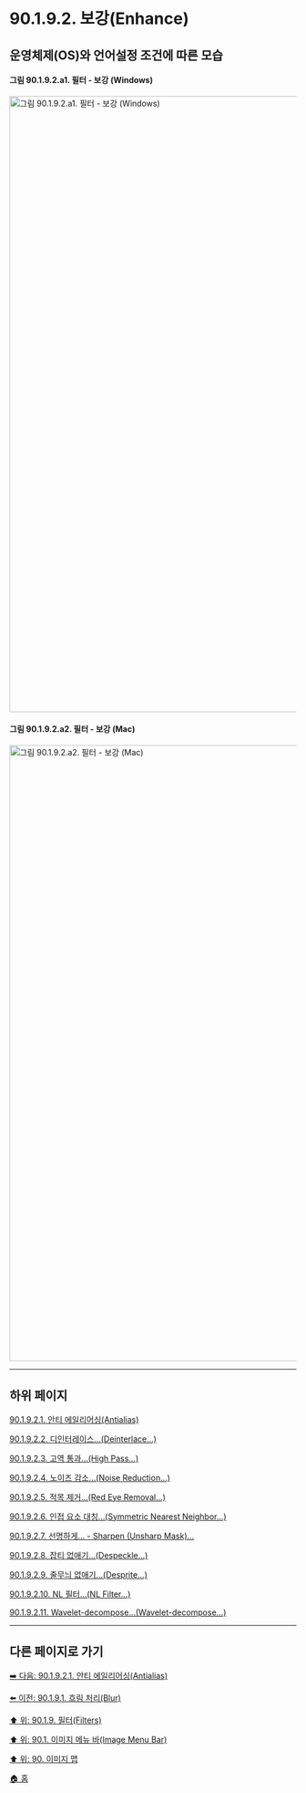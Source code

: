 # 90.1.9.2. 보강(Enhance)
## 운영체제(OS)와 언어설정 조건에 따른 모습
#### 그림 90.1.9.2.a1. 필터 - 보강 (Windows)
<img width="1080" alt="그림 90.1.9.2.a1. 필터 - 보강 (Windows)" environment="Windows 10 GIMP 2.10.36" src="https://github.com/wonder13662/gimp/assets/15767104/191c0b0b-e203-496c-b357-849138a5214e">

#### 그림 90.1.9.2.a2. 필터 - 보강 (Mac)
<img width="1080" alt="그림 90.1.9.2.a2. 필터 - 보강 (Mac)" environment="MacOS:Sonoma 14.2.1 GIMP 2.10.36" src="https://github.com/wonder13662/gimp/assets/15767104/6e594123-24a5-4f21-a2e8-cf2ac6517419">

***

## 하위 페이지

[90.1.9.2.1. 안티 에일리어싱(Antialias)](./90-01-09-02-01-antialias.md)

[90.1.9.2.2. 디인터레이스…(Deinterlace…)](./90-01-09-02-02-deinterlace.md)

[90.1.9.2.3. 고역 통과…(High Pass…)](./90-01-09-02-03-high_pass.md)

[90.1.9.2.4. 노이즈 감소…(Noise Reduction…)](./90-01-09-02-04-noise_reduction.md)

[90.1.9.2.5. 적목 제거…(Red Eye Removal…)](./90-01-09-02-05-red_eye_removal.md)

[90.1.9.2.6. 인접 요소 대칭…(Symmetric Nearest Neighbor…)](./90-01-09-02-06-symmetric_nearest_neighbor.md)

[90.1.9.2.7. 선명하게… - Sharpen (Unsharp Mask)…](./90-01-09-02-07-sharpen_unsharp_mask.md)

[90.1.9.2.8. 잡티 없애기…(Despeckle…)](./90-01-09-02-08-despeckle.md)

[90.1.9.2.9. 줄무늬 없애기…(Desprite…)](./90-01-09-02-09-desprite.md)

[90.1.9.2.10. NL 필터…(NL Filter…)](./90-01-09-02-10-nl_filter.md)

[90.1.9.2.11. Wavelet-decompose…(Wavelet-decompose…)](./90-01-09-02-11-wavelet_decompose.md)

***

## 다른 페이지로 가기

[➡️ 다음: 90.1.9.2.1. 안티 에일리어싱(Antialias)](./90-01-09-02-01-antialias.md)

[⬅️ 이전: 90.1.9.1. 흐림 처리(Blur)](./90-01-09-01-00-blur.md)

[⬆️ 위: 90.1.9. 필터(Filters)](./90-01-09-00-filters.md)

[⬆️ 위: 90.1. 이미지 메뉴 바(Image Menu Bar)](./90-01-00-image-menu-bar.md)

[⬆️ 위: 90. 이미지 맵](./90-00-image-map.md)

[🏠 홈](./00-home.md)
